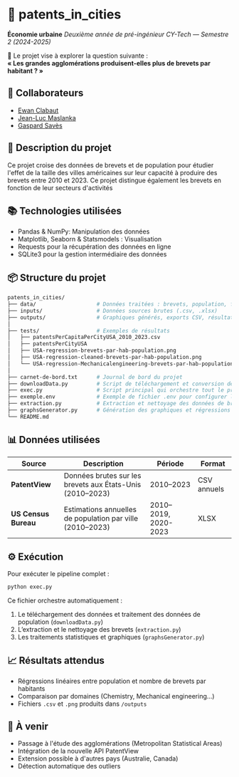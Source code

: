 # 🔬 patents_in_cities

**Économie urbaine** *Deuxième année de pré-ingénieur CY-Tech — Semestre 2 (2024-2025)*  

🎯 Le projet vise à explorer la question suivante :  
**« Les grandes agglomérations produisent-elles plus de brevets par habitant ? »**

## 🤝 Collaborateurs
- [Ewan Clabaut](https://github.com/Clab-ewan)  
- [Jean-Luc Maslanka](https://github.com/JEAN-LUC7)  
- [Gaspard Savès](https://github.com/gaspardsaves)

## 📄 Description du projet

Ce projet croise des données de brevets et de population pour étudier l'effet de la taille des villes américaines sur leur capacité à produire des brevets entre 2010 et 2023. Ce projet distingue également les brevets en fonction de leur secteurs d'activités

## 📚 Technologies utilisées

- Pandas & NumPy: Manipulation des données
- Matplotlib, Seaborn & Statsmodels : Visualisation
- Requests pour la récupération des données en ligne
- SQLite3 pour la gestion intermédiaire des données

## 📦 Structure du projet

```bash
patents_in_cities/
├── data/                   # Données traitées : brevets, population, fusions
├── inputs/                 # Données sources brutes (.csv, .xlsx)
├── outputs/                # Graphiques générés, exports CSV, résultats finaux
│
├── tests/                  # Exemples de résultats
│   ├── patentsPerCapitaPerCityUSA_2010_2023.csv
│   ├── patentsPerCityUSA
│   ├── USA-regression-brevets-par-hab-population.png
│   ├── USA-regression-cleaned-brevets-par-hab-population.png
│   └── USA-regression-Mechanicalengineering-brevets-par-hab-population.png
│
├── carnet-de-bord.txt      # Journal de bord du projet
├── downloadData.py         # Script de téléchargement et conversion des données population
├── exec.py                 # Script principal qui orchestre tout le projet
├── exemple.env             # Exemple de fichier .env pour configurer l’API
├── extraction.py           # Extraction et nettoyage des données de brevets
├── graphsGenerator.py      # Génération des graphiques et régressions statistiques
└── README.md
```

## 📊 Données utilisées

| Source | Description | Période | Format |
|--------|-------------|---------|--------|
| **PatentView** | Données brutes sur les brevets aux États-Unis (2010–2023) | 2010–2023 | CSV annuels |
| **US Census Bureau** | Estimations annuelles de population par ville (2010–2023) | 2010–2019, 2020-2023 | XLSX |


## ⚙️ Exécution

Pour exécuter le pipeline complet :

```bash
python exec.py
```

Ce fichier orchestre automatiquement :
1. Le téléchargement des données et traitement des données de population (`downloadData.py`)
2. L’extraction et le nettoyage des brevets (`extraction.py`)
3. Les traitements statistiques et graphiques (`graphsGenerator.py`)


## 📈 Résultats attendus

- Régressions linéaires entre population et nombre de brevets par habitants
- Comparaison par domaines (Chemistry, Mechanical engineering…)
- Fichiers `.csv` et `.png` produits dans `/outputs`


## 📌 À venir

- Passage à l'étude des agglomérations (Metropolitan Statistical Areas)
- Intégration de la nouvelle API PatentView 
- Extension possible à d'autres pays (Australie, Canada)
- Détection automatique des outliers